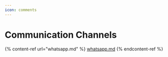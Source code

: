 ```yaml
---
icon: comments
---
```


# Communication Channels

{% content-ref url="whatsapp.md" %}
[whatsapp.md](whatsapp.md)
{% endcontent-ref %}
